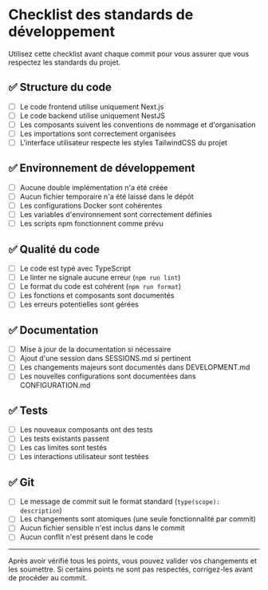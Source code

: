 # Checklist des standards de développement

Utilisez cette checklist avant chaque commit pour vous assurer que vous respectez les standards du projet.

## ✅ Structure du code

- [ ] Le code frontend utilise uniquement Next.js
- [ ] Le code backend utilise uniquement NestJS
- [ ] Les composants suivent les conventions de nommage et d'organisation
- [ ] Les importations sont correctement organisées
- [ ] L'interface utilisateur respecte les styles TailwindCSS du projet

## ✅ Environnement de développement

- [ ] Aucune double implémentation n'a été créée
- [ ] Aucun fichier temporaire n'a été laissé dans le dépôt
- [ ] Les configurations Docker sont cohérentes
- [ ] Les variables d'environnement sont correctement définies
- [ ] Les scripts npm fonctionnent comme prévu

## ✅ Qualité du code

- [ ] Le code est typé avec TypeScript
- [ ] Le linter ne signale aucune erreur (`npm run lint`)
- [ ] Le format du code est cohérent (`npm run format`)
- [ ] Les fonctions et composants sont documentés
- [ ] Les erreurs potentielles sont gérées

## ✅ Documentation

- [ ] Mise à jour de la documentation si nécessaire
- [ ] Ajout d'une session dans SESSIONS.md si pertinent
- [ ] Les changements majeurs sont documentés dans DEVELOPMENT.md
- [ ] Les nouvelles configurations sont documentées dans CONFIGURATION.md

## ✅ Tests

- [ ] Les nouveaux composants ont des tests
- [ ] Les tests existants passent
- [ ] Les cas limites sont testés
- [ ] Les interactions utilisateur sont testées

## ✅ Git

- [ ] Le message de commit suit le format standard (`type(scope): description`)
- [ ] Les changements sont atomiques (une seule fonctionnalité par commit)
- [ ] Aucun fichier sensible n'est inclus dans le commit
- [ ] Aucun conflit n'est présent dans le code

---

Après avoir vérifié tous les points, vous pouvez valider vos changements et les soumettre. Si certains points ne sont pas respectés, corrigez-les avant de procéder au commit.